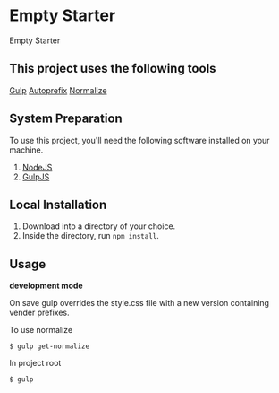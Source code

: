 
Empty Starter
===

Empty Starter


## This project uses the following tools

[Gulp](http://gulpjs.com/)
[Autoprefix](https://www.npmjs.com/package/gulp-autoprefixer)
[Normalize](https://necolas.github.io/normalize.css/)


## System Preparation

To use this project, you'll need the following software installed on your machine.

1. [NodeJS](http://nodejs.org)
2. [GulpJS](https://github.com/gulpjs/gulp)

## Local Installation

1. Download into a directory of your choice.
2. Inside the directory, run `npm install`.

## Usage

**development mode**

On save gulp overrides the style.css file with a new version containing vender prefixes.

To use normalize
```shell
$ gulp get-normalize
```

In project root
```shell
$ gulp
```
